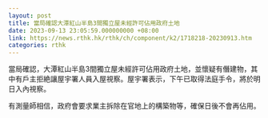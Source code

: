 ```yaml
---
layout: post
title: 當局確認大潭紅山半島3間獨立屋未經許可佔用政府土地
date: 2023-09-13 23:05:59.000000000 +08:00
link: https://news.rthk.hk/rthk/ch/component/k2/1718218-20230913.htm
categories: rthk
---
```


當局確認，大潭紅山半島3間獨立屋未經許可佔用政府土地，並懷疑有僭建物，其中有戶主拒絶讓屋宇署人員入屋視察。屋宇署表示，下午已取得法庭手令，將於明日入內視察。

有測量師相信，政府會要求業主拆除在官地上的構築物等，確保日後不會再佔用。
